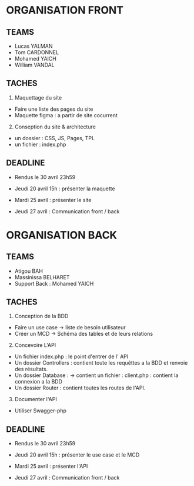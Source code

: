 # ORGANISATION FRONT

## TEAMS

- Lucas YALMAN
- Tom CARDONNEL
- Mohamed YAICH
- William VANDAL

## TACHES

1. Maquettage du site

- Faire une liste des pages du site
- Maquette figma : a partir de site cocurrent 

2. Conseption du site & architecture

- un dossier : CSS, JS, Pages, TPL
- un fichier : index.php

## DEADLINE

- Rendus le 30 avril 23h59

- Jeudi 20 avril 15h : présenter la maquette
- Mardi 25 avril : présenter le site
- Jeudi 27 avril : Communication front / back


# ORGANISATION BACK

## TEAMS

- Atigou BAH
- Massinissa BELHARET
- Support Back : Mohamed YAICH

## TACHES

1. Conception de la BDD

- Faire un use case
-> liste de besoin utilisateur 
- Créer un MCD 
-> Schéma des tables et de leurs relations

2. Concevoire L'API

- Un fichier index.php : le point d'entrer de l' API
- Un dossier Controllers : contient toute les requêttes a la BDD et renvoie des résultats.
- Un dossier Database : -> contient un fichier : client.php : contient la connexion a la BDD
- Un dossier Router : contient toutes les routes de l'API.

3. Documenter l'API

- Utiliser Swagger-php

## DEADLINE

- Rendus le 30 avril 23h59

- Jeudi 20 avril 15h : présenter le use case et le MCD
- Mardi 25 avril : présenter l'API
- Jeudi 27 avril : Communication front / back
